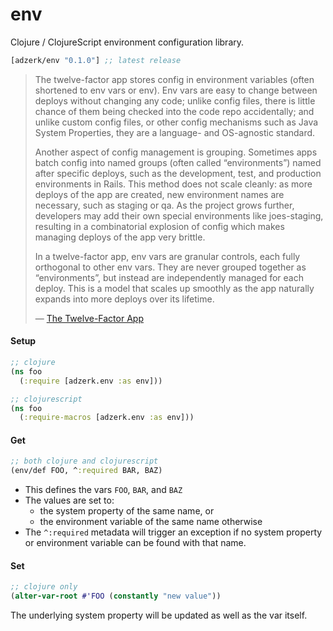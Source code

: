 # env
Clojure / ClojureScript environment configuration library.

[](dependency)
```clojure
[adzerk/env "0.1.0"] ;; latest release
```
[](/dependency)

> The twelve-factor app stores config in environment variables (often
> shortened to env vars or env). Env vars are easy to change between
> deploys without changing any code; unlike config files, there is
> little chance of them being checked into the code repo accidentally;
> and unlike custom config files, or other config mechanisms such as
> Java System Properties, they are a language- and OS-agnostic standard.
>
> Another aspect of config management is grouping. Sometimes apps batch
> config into named groups (often called “environments”) named after
> specific deploys, such as the development, test, and production
> environments in Rails. This method does not scale cleanly: as more
> deploys of the app are created, new environment names are necessary,
> such as staging or qa. As the project grows further, developers may
> add their own special environments like joes-staging, resulting in a
> combinatorial explosion of config which makes managing deploys of the
> app very brittle.
>
> In a twelve-factor app, env vars are granular controls, each fully
> orthogonal to other env vars. They are never grouped together as
> “environments”, but instead are independently managed for each deploy.
> This is a model that scales up smoothly as the app naturally expands
> into more deploys over its lifetime.
>
> &mdash; [The Twelve-Factor App](http://12factor.net/config)

#### Setup

```clojure
;; clojure
(ns foo
  (:require [adzerk.env :as env]))

;; clojurescript
(ns foo
  (:require-macros [adzerk.env :as env]))
```

#### Get

```clojure
;; both clojure and clojurescript
(env/def FOO, ^:required BAR, BAZ)
```

- This defines the vars `FOO`, `BAR`, and `BAZ`
- The values are set to:
  - the system property of the same name, or
  - the environment variable of the same name otherwise
- The `^:required` metadata will trigger an exception if no system property
  or environment variable can be found with that name.

#### Set

```clojure
;; clojure only
(alter-var-root #'FOO (constantly "new value"))
```

The underlying system property will be updated as well as the var itself.
